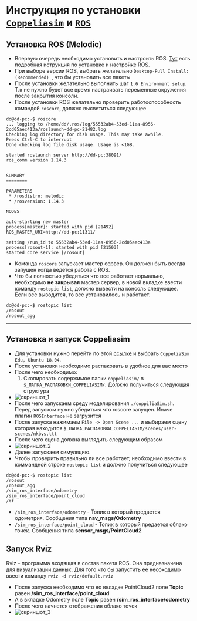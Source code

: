 # Инструкция по установки [`Coppeliasim`](https://coppeliarobotics.com/ubuntuVersions) и [`ROS`](http://wiki.ros.org/melodic/Installation/Ubuntu) 
## Установка ROS (Melodic)
- Впервую очередь необходимо установить и настроить ROS. [Тут](http://wiki.ros.org/melodic/Installation/Ubuntu) есть подробная иструкция по установке и настройке ROS.
- При выборе версии ROS, выбрать желательно `Desktop-Full Install: (Recommended) `, что бы установить все пакеты
- После установки желательно выполнить шаг `1.6 Environment setup`. Т.к не нужно будет все время настраивать переменные окружения после закрытия консоли.
- После установки ROS желательно проверить работоспособность командой `roscore`, должно высветиться следующее
```
dd@dd-pc:~$ roscore
... logging to /home/dd/.ros/log/55532ab4-53ed-11ea-8956-2cd05aec413a/roslaunch-dd-pc-21482.log
Checking log directory for disk usage. This may take awhile.
Press Ctrl-C to interrupt
Done checking log file disk usage. Usage is <1GB.

started roslaunch server http://dd-pc:38091/
ros_comm version 1.14.3


SUMMARY
========

PARAMETERS
 * /rosdistro: melodic
 * /rosversion: 1.14.3

NODES

auto-starting new master
process[master]: started with pid [21492]
ROS_MASTER_URI=http://dd-pc:11311/

setting /run_id to 55532ab4-53ed-11ea-8956-2cd05aec413a
process[rosout-1]: started with pid [21503]
started core service [/rosout]
```
- Команда `roscore` запускает мастер сервер. Он должен быть всегда запущен когда ведется работа с ROS. 
- Что бы полностью убедиться что все работает нормально, необходимо **не закрывая** мастер сервер, в новой вкладке ввести команду `rostopic list`, должно вывести на консоль следующее. Если все выводится, то все установилось и работает.
```
dd@dd-pc:~$ rostopic list
/rosout
/rosout_agg
```
------
## Установка и запуск Coppeliasim
- Для установки нужно перейти по этой [ссылке](https://coppeliarobotics.com/ubuntuVersions) и выбрать `CoppeliaSim Edu, Ubuntu 18.04`.
- После установки необходимо распаковать в удобное для вас место
- После чего необходимо:
  1. Скопировать содержимое папки `coppeliasim/` в `$_ПАПКА_РАСПАКОВКИ_COPPELIASIM/`. Должно получиться следующая структура
- ![скриншот_1](https://i.imgur.com/4E4UKLu.png?raw=true)
- После чего запускаем среду моделирования `./coppiliaSim.sh`. Перед запуском нужно убедиться что roscore запущен. Иначе плагин `ROSInterface` не загрузится
- После запуска нажимаем `File -> Open Scene ...` и выбираем сцену которая находится `$_ПАПКА_РАСПАКОВКИ_COPPELIASIM/scenes/user-scenes/nkbvs.ttt`
- После чего сцена должна выглядить следующим образом 
- ![скриншот_2](https://i.imgur.com/0tNJpx2.png?raw=true)
- Далее запускаем симуляцию.
- Чтобы проверить правильно ли все работает, необходимо ввести в коммандной строке `rostopic list` и должно получиться следующее 
```
dd@dd-pc:~$ rostopic list
/rosout
/rosout_agg
/sim_ros_interface/odometry
/sim_ros_interface/point_cloud
/tf
```
- `/sim_ros_interface/odometry` - Топик в который предается одометрия. Сообщения типа **nav_msgs/Odometry** 
- `/sim_ros_interface/point_cloud` - Топик в который предается облако точек. Сообщения типа **sensor_msgs/PointCloud2**
## Запуск Rviz
Rviz - программа входящая в состав пакета ROS. Она предназначена для визуализации данных. Для того что бы запустить ее необходимо ввести команду `rviz -d rviz/default.rviz`
- После запуска необходимо что во вкладке PointCloud2 поле **Topic** равен **/sim_ros_interface/point_cloud**
- А в вкладке Odometry поле **Topic** равен **/sim_ros_interface/odometry**
- После чего начнется отображения облако точек
- ![скриншот_3](https://i.imgur.com/7Bw2EbG.png?raw=true)
